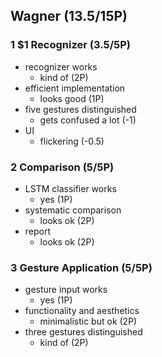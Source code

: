 ## Wagner (13.5/15P)

### 1 $1 Recognizer (3.5/5P)

 * recognizer works
   * kind of (2P)
 * efficient implementation
   * looks good (1P)
 * five gestures distinguished
   * gets confused a lot (-1)
 * UI
   * flickering (-0.5)

### 2 Comparison (5/5P)

 * LSTM classifier works
   * yes (1P)
 * systematic comparison
   * looks ok (2P)
 * report
   * looks ok (2P)

### 3 Gesture Application (5/5P)

 * gesture input works
   * yes (1P)
 * functionality and aesthetics
   * minimalistic but ok (2P)
 * three gestures distinguished
   * kind of (2P)

